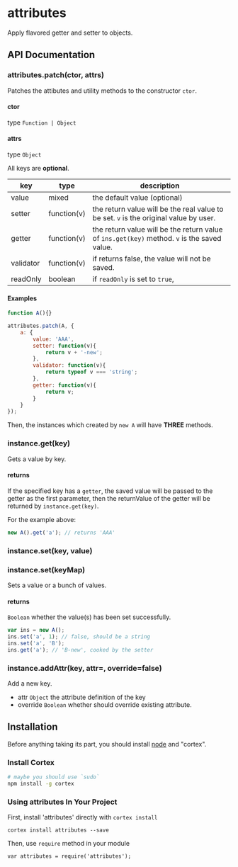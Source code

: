 # attributes

Apply flavored getter and setter to objects.


## API Documentation

### attributes.patch(ctor, attrs)

Patches the attibutes and utility methods to the constructor `ctor`.
    
#### ctor

type `Function | Object`

#### attrs

type `Object`

All keys are **optional**.

key       | type          | description
--------- | ------------- | -------------------------
value     | mixed         | the default value (optional)
setter    | function(v)   | the return value will be the real value to be set. `v` is the original value by user.
getter    | function(v)   | the return value will be the return value of `ins.get(key)` method. `v` is the saved value.
validator | function(v)   | if returns false, the value will not be saved.
readOnly  | boolean       | if `readOnly` is set to `true`, 

#### Examples

```js
function A(){}

attributes.patch(A, {
	a: {
		value: 'AAA',
		setter: function(v){
			return v + '-new';
		},
		validator: function(v){
			return typeof v === 'string';
		},
		getter: function(v){
			return v;
		}
	}
});
```

Then, the instances which created by `new A` will have **THREE** methods.

### instance.get(key)

Gets a value by key.

#### returns

If the specified key has a `getter`, the saved value will be passed to the getter as the first parameter, then the returnValue of the getter will be returned by `instance.get(key)`.

For the example above:

```js
new A().get('a'); // returns 'AAA'
```

### instance.set(key, value)
### instance.set(keyMap)

Sets a value or a bunch of values.

#### returns

`Boolean` whether the value(s) has been set successfully.

```js
var ins = new A();
ins.set('a', 1); // false, should be a string
ins.set('a', 'B');
ins.get('a'); // 'B-new', cooked by the setter
```


### instance.addAttr(key, attr=, override=false)

Add a new key.

- attr `Object` the attribute definition of the key
- override `Boolean` whether should override existing attribute.


## Installation

Before anything taking its part, you should install [node](http://nodejs.org) and "cortex".

### Install Cortex

```sh
# maybe you should use `sudo`
npm install -g cortex
```

### Using attributes In Your Project

First, install 'attributes' directly with `cortex install`
    
    cortex install attributes --save
    
Then, use `require` method in your module
    
    var attributes = require('attributes');